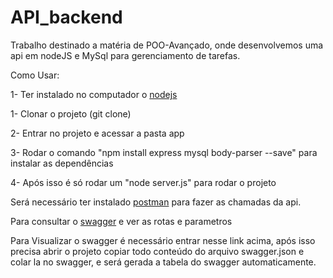 # API_backend

Trabalho destinado a matéria de POO-Avançado, onde desenvolvemos uma api em nodeJS e MySql para gerenciamento de tarefas.

Como Usar:

1- Ter instalado no computador o [nodejs](https://nodejs.org/en/download/)

1- Clonar o projeto (git clone)

2- Entrar no projeto e acessar a pasta app

3- Rodar o comando "npm install express mysql body-parser --save" para instalar as dependências

4- Após isso é só rodar um "node server.js" para rodar o projeto

Será necessário ter instalado [postman](https://www.postman.com/downloads/) para fazer as chamadas da api.

Para consultar o [swagger](https://editor.swagger.io/) e ver as rotas e parametros

Para Visualizar o swagger é necessário entrar nesse link acima, após isso precisa abrir o projeto copiar todo conteúdo do arquivo swagger.json e colar la no swagger, e será gerada a tabela do swagger automaticamente.
